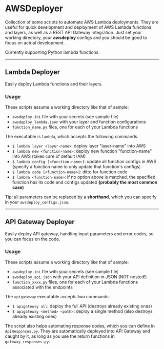 # AWSDeployer

Collection of some scripts to automate AWS Lambda deployments. They are useful for quick development and deployment of AWS Lambda functions and layers, as well as a REST API Gateway integration. Just set your working directory, your __awsdeploy__ configs and you should be good to focus on actual development.

Currently supporting Python lambda functions.

---

## Lambda Deployer
Easily deploy Lambda functions and their layers.

### Usage
These scripts assume a working directory like that of sample: 
* `awsdeploy.ini` file with your secrets (see sample file)
* `awsdeploy_lambda.json` with your layer and function configurations
* `function_name.py` files, one for each of your Lambda functions

The executable is `lambda`, which accepts the following commands:
* `$ lambda layer <layer-name>`: deploy layer "layer-name" into AWS
* `$ lambda new <function-name>`: deploy new function "function-name" into AWS (takes care of default IAM)
* `$ lambda config [<function-name>]`: update all function configs in AWS (specify a function name to only update that function's configs)
* `$ lambda code [<function-name>]`: ditto for function code
* `$ lambda <function-name>`: if no option above is matched, the specified function has its code and configs updated **(probably the most common case)**

Tip: all <function-name> parameters can be replaced by a __shorthand__, which you can specify in your `awsdeploy_configs.json`.

---

## API Gateway Deployer
Easily deploy API gateway, handling input parameters and error codes, so you can focus on the code.

### Usage
These scripts assume a working directory like that of sample: 
* `awsdeploy.ini` file with your secrets (see sample file)
* `awsdeploy_api.json` with your API definition in JSON (NOT nested!)
* `function_xxxx.py` files, one for each of your Lambda functions associated with the endpoints

The `apigateway` executable accepts two commands:
* `$ apigateway all`: deploy the full API (destroys already existing ones)
* `$ apigateway <method> <path>`: deploy a single method (also destroys already existing ones)

The script also helps automating response codes, which you can define in `ApiResponses.py`. They are automatically deployed into API Gateway and caught by it, as long as you use the return functions in `gateway_responses.py`.
